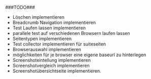###TODO###

* Löschen implementieren
* Breadcrumb Navigation implementieren
* Test Laufen lassen implementieren
* parallele test auf verschiedenen Browsern laufen lassen
* Seitentypen implementieren
* Test collector implementieren für suiteseiten
* Browserauswahl implementieren
* möglichkeiten für je browser eine eigene baseurl zu hinterlegen
* Screenshoteintellung implementieren
* Screenshotvergleich implementieren
* Screenshotübersichtseite implementieren.



